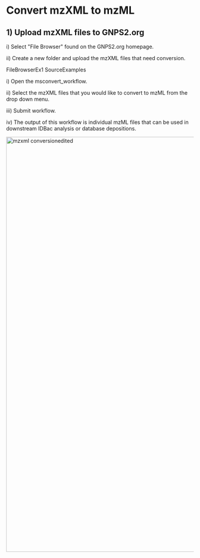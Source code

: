 # Convert mzXML to mzML

## 1) Upload mzXML files to GNPS2.org

i) Select "File Browser" found on the GNPS2.org homepage.

ii) Create a new folder and upload the mzXML files that need conversion. 

FileBrowserEx1 SourceExamples

i) Open the msconvert_workflow.

ii) Select the mzXML files that you would like to convert to mzML from the drop down menu.

iii) Submit workflow.

iv) The output of this workflow is individual mzML files that can be used in downstream IDBac analysis or database depositions. 

<img width="1115" alt="mzxml conversionedited" src="https://github.com/Wang-Bioinformatics-Lab/GNPS2_Documentation/assets/140128524/66242253-a125-49c4-af33-5619484cd58d">

